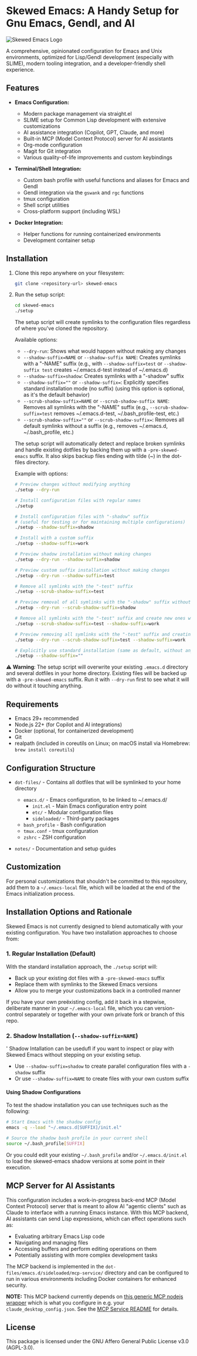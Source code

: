 # Skewed Emacs: A Handy Setup for Gnu Emacs, Gendl, and AI

![Skewed Emacs Logo](img/skewed-1-t.png)

A comprehensive, opinionated configuration for Emacs and Unix
environments, optimized for Lisp/Gendl development (especially with
SLIME), modern tooling integration, and a developer-friendly shell
experience.

## Features

- **Emacs Configuration:**
  - Modern package management via straight.el
  - SLIME setup for Common Lisp development with extensive customizations
  - AI assistance integration (Copilot, GPT, Claude, and more)
  - Built-in MCP (Model Context Protocol) server for AI assistants
  - Org-mode configuration
  - Magit for Git integration
  - Various quality-of-life improvements and custom keybindings

- **Terminal/Shell Integration:**
  - Custom bash profile with useful functions and aliases for Emacs and Gendl
  - Gendl integration via the `gswank` and `rgc` functions
  - tmux configuration
  - Shell script utilities
  - Cross-platform support (including WSL)

- **Docker Integration:**
  - Helper functions for running containerized environments
  - Development container setup

## Installation

1. Clone this repo anywhere on your filesystem:
   ```bash
   git clone <repository-url> skewed-emacs
   ```

2. Run the setup script:
   ```bash
   cd skewed-emacs
   ./setup
   ```
   
   The setup script will create symlinks to the configuration files regardless of where you've cloned the repository.

   Available options:
   - `--dry-run`: Shows what would happen without making any changes
   - `--shadow-suffix=NAME` or `--shadow-suffix NAME`: Creates symlinks with a "-NAME" suffix
     (e.g., with `--shadow-suffix=test` or `--shadow-suffix test` creates ~/.emacs.d-test instead of ~/.emacs.d)
   - `--shadow-suffix=shadow`: Creates symlinks with a "-shadow" suffix
   - `--shadow-suffix=""` or `--shadow-suffix=`: Explicitly specifies standard installation mode (no suffix)
     (using this option is optional, as it's the default behavior)
   - `--scrub-shadow-suffix=NAME` or `--scrub-shadow-suffix NAME`: Removes all symlinks with the "-NAME" suffix
     (e.g., `--scrub-shadow-suffix=test` removes ~/.emacs.d-test, ~/.bash_profile-test, etc.)
   - `--scrub-shadow-suffix=""` or `--scrub-shadow-suffix=`: Removes all default symlinks without a suffix
     (e.g., removes ~/.emacs.d, ~/.bash_profile, etc.)

   The setup script will automatically detect and replace broken symlinks and handle existing dotfiles by backing them up with a `-pre-skewed-emacs` suffix. It also skips backup files ending with tilde (~) in the dot-files directory.

   Example with options:
   ```bash
   # Preview changes without modifying anything
   ./setup --dry-run
   
   # Install configuration files with regular names
   ./setup
   
   # Install configuration files with "-shadow" suffix
   # (useful for testing or for maintaining multiple configurations)
   ./setup --shadow-suffix=shadow
   
   # Install with a custom suffix
   ./setup --shadow-suffix=work
   
   # Preview shadow installation without making changes
   ./setup --dry-run --shadow-suffix=shadow
   
   # Preview custom suffix installation without making changes
   ./setup --dry-run --shadow-suffix=test
   
   # Remove all symlinks with the "-test" suffix
   ./setup --scrub-shadow-suffix=test
   
   # Preview removal of all symlinks with the "-shadow" suffix without making changes
   ./setup --dry-run --scrub-shadow-suffix=shadow
   
   # Remove all symlinks with the "-test" suffix and create new ones with "-work" suffix
   ./setup --scrub-shadow-suffix=test --shadow-suffix=work
   
   # Preview removing all symlinks with the "-test" suffix and creating new ones with "-work" suffix
   ./setup --dry-run --scrub-shadow-suffix=test --shadow-suffix=work
   
   # Explicitly use standard installation (same as default, without any suffix)
   ./setup --shadow-suffix=""
   ```

⚠️ **Warning**: The setup script will overwrite your existing
`.emacs.d` directory and several dotfiles in your home directory. Existing files will be backed up with a `-pre-skewed-emacs` suffix. Run
it with `--dry-run` first to see what it will do without it touching
anything.

## Requirements

- Emacs 29+ recommended 
- Node.js 22+ (for Copilot and AI integrations)
- Docker (optional, for containerized development)
- Git
- realpath (included in coreutils on Linux; on macOS install via Homebrew: `brew install coreutils`)

## Configuration Structure

- `dot-files/` - Contains all dotfiles that will be symlinked to your home directory
  - `emacs.d/` - Emacs configuration, to be linked to ~/.emacs.d/
    - `init.el` - Main Emacs configuration entry point
    - `etc/` - Modular configuration files
    - `sideloaded/` - Third-party packages
  - `bash_profile` - Bash configuration
  - `tmux.conf` - tmux configuration
  - `zshrc` - ZSH configuration

- `notes/` - Documentation and setup guides

## Customization

For personal customizations that shouldn't be committed to this repository, add them to a `~/.emacs-local` file, which will be loaded at the end of the Emacs initialization process.

## Installation Options and Rationale

Skewed Emacs is not currently designed to blend automatically with
your existing configuration. You have two installation approaches to
choose from:

### 1. Regular Installation (Default)

With the standard installation approach, the `./setup` script will:

- Back up your existing dot files with a `-pre-skewed-emacs` suffix
- Replace them with symlinks to the Skewed Emacs versions
- Allow you to merge your customizations back in a controlled manner

If you have your own preëxisting config, add it back in a stepwise,
deliberate manner in your `~/.emacs-local` file, which you can
version-control separately or together with your own private fork or
branch of this repo. 

### 2. Shadow Installation (`--shadow-suffix=NAME`)
' Shadow Intallation can be usedufl if you want to inspect or play
with Skewed Emacs without stepping on your existing setup.

- Use `--shadow-suffix=shadow` to create parallel configuration files with a `-shadow` suffix
- Or use `--shadow-suffix=NAME` to create files with your own custom suffix

#### Using Shadow Configurations

To test the shadow installation you can use techniques such as the
following:

```bash
# Start Emacs with the shadow config
emacs -q --load "~/.emacs.d[SUFFIX]/init.el"
```


```bash
# Source the shadow bash profile in your current shell
source ~/.bash_profile[SUFFIX]
```

Or you could edit your existing `~/.bash_profile` and/or
`~/.emacs.d/init.el` to load the skewed-emacs shadow versions at some
point in their execution.


## MCP Server for AI Assistants


This configuration includes a work-in-progress back-end MCP (Model
Context Protocol) server that is meant to allow AI "agentic clients"
such as Claude to interface with a running Emacs instance. With this
MCP backend, AI assistants can send Lisp expressions, which can effect
operations such as:

- Evaluating arbitrary Emacs Lisp code
- Navigating and managing files
- Accessing buffers and perform editing operations on them
- Potentially assisting with more complex development tasks

The MCP backend is implemented in the
`dot-files/emacs.d/sideloaded/mcp-service/` directory and can be
configured to run in various environments including Docker containers
for enhanced security. 

**NOTE:** This MCP backend currently depends on [this generic MCP
nodejs wrapper](https://github.com/gendl/lispy-mcp.git) which is what
you configure in e.g. your `claude_desktop_config.json`. See the [MCP
Service
README](/projects/skewed-emacs/dot-files/emacs.d/sideloaded/mcp-service/README.md)
for details.

## License

This package is licensed under the GNU Affero General Public License v3.0 (AGPL-3.0).
